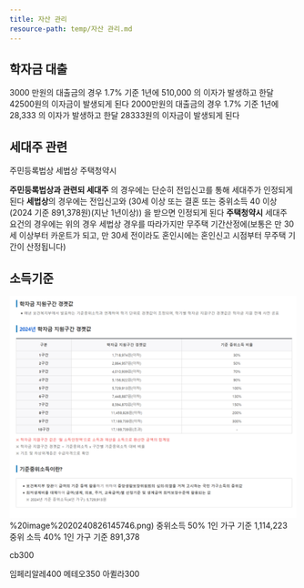 ```yaml
---
title: 자산 관리
resource-path: temp/자산 관리.md
---
```

## 학자금 대출
3000 만원의 대출금의 경우 1.7% 기준 1년에 510,000 의 이자가 발생하고 한달 42500원의 이자금이 발생되게 된다
2000만원의 대출금의 경우 1.7% 기준 1년에 28,333 의 이자가 발생하고 한달 28333원의 이자금이 발생되게 된다

## 세대주 관련
주민등록법상
세법상
주택청약시


**주민등록법상과 관련되 세대주** 의 경우에는 단순히 전입신고를 통해 세대주가 인정되게 된다
**세법상**의 경우에는 전입신고와 (30세 이상 또는 결혼 또는 중위소득 40 이상(2024 기준 891,378원)(지난 1년이상)) 을 받으면 인정되게 된다
**주택청약시** 세대주 요건의 경우에는 위의 경우 세법상 경우를 따라가지만 무주택 기간산정에(보통은 만 30세 이상부터 카운트가 되고, 만 30세 전이라도 혼인시에는 혼인신고 시점부터 무주택 기간이 산정됩니다)

## 소득기준
![](../08.media/20240826145746.png)%20image%2020240826145746.png)
중위소득 50% 1인 가구 기준 1,114,223
중위 소득 40% 1인 가구 기준 891,378




cb300

임페리알레400
메테오350
아퀼라300